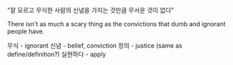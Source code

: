 "잘 모르고 무식한 사람의 신념을 가지는 것만큼 무서운 것이 없다"

There isn't as much a scary thing as the convictions that dumb and ignorant people have.

무식 - ignorant
신념 - belief, conviction
정의 - justice (same as define/definition?)
실현하다 - apply